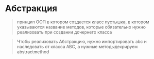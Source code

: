 # Абстракция
> принцип ООП в котором создается класс пустышка, в котором указываются название методов, которые обязательно нужно реализовать при создании дочернего класса

>Чтобы реализовать Абстракцию, нужно импортировать abc и наследовать от класса ABC, а нужные методыдекрируем abstractmethod